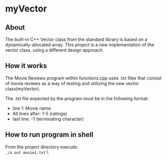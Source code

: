# myVector
## About

The built-in C++ Vector class from the standard library is based on a dynamically-allocated array. This project is a new implementation of the vector class, using a different design approach.

## How it works
The Movie Reviews program within functions.cpp uses .txt files that consist of movie reviews as a way of testing and utilizing the new vector class(myVector).

The .txt file expected by the program must be in the following format:
* line 1: Movie name
* All lines after: 1-5 (ratings)
* last line: -1 (terminating character)

## How to run program in shell
From the project directory execute:\
```./a.out movie1.txt``` \
